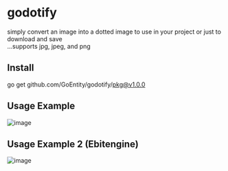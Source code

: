 # godotify
simply convert an image into a dotted image to use in your project or just to download and save <br>
...supports jpg, jpeg, and png <br>

## Install
go get github.com/GoEntity/godotify/pkg@v1.0.0

## Usage Example
![image](https://github.com/GoEntity/godotify/assets/116807050/60a424b7-e421-4b51-95c7-cd3135687282)

## Usage Example 2 (Ebitengine)
![image](https://github.com/GoEntity/godotify/assets/116807050/c52598a4-ed59-4f11-8db2-cb3ed035467b)
